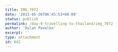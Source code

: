 ```yaml
---
title: IMG_7072
date: '2013-05-26T06:45:53+00:00'
status: publish
permalink: /day-9-travelling-to-thailand/img_7072
author: 'Dylan Pavelko'
excerpt: ''
type: attachment
id: 641
---
```

<!DOCTYPE html PUBLIC "-//W3C//DTD HTML 4.0 Transitional//EN" "http://www.w3.org/TR/REC-html40/loose.dtd">
<?xml encoding="UTF-8">
